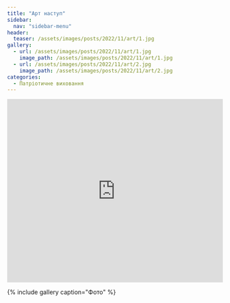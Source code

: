 ```yaml
---
title: "Арт наступ"
sidebar:
  nav: "sidebar-menu"
header:
  teaser: /assets/images/posts/2022/11/art/1.jpg
gallery:
  - url: /assets/images/posts/2022/11/art/1.jpg 
    image_path: /assets/images/posts/2022/11/art/1.jpg
  - url: /assets/images/posts/2022/11/art/2.jpg 
    image_path: /assets/images/posts/2022/11/art/2.jpg
categories:
  - Патріотичне виховання
---
```


<div style="left: 0; width: 100%; height: 0; position: relative; padding-bottom: 85.0847%;"><iframe src="https://drive.google.com/file/d/11QvaDCzvKVH9BQXQj8qfP7ozZLJisn4a/preview" style="border: 0; top: 0; left: 0; width: 100%; height: 100%; position: absolute;" allowfullscreen></iframe></div>

{% include gallery caption="Фото" %}
